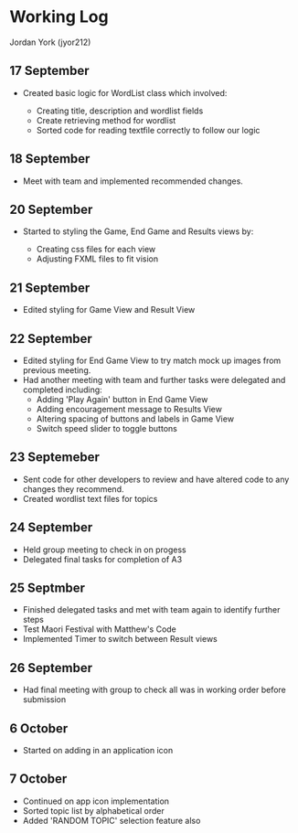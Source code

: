 # Working Log
Jordan York (jyor212)

## 17 September

- Created basic logic for WordList class which involved:

    - Creating title, description and wordlist fields
    - Create retrieving method for wordlist
    - Sorted code for reading textfile correctly to follow our logic

## 18 September

- Meet with team and implemented recommended changes.

## 20 September

- Started to styling the Game, End Game and Results views by:

    - Creating css files for each view
    - Adjusting FXML files to fit vision
  
## 21 September

- Edited styling for Game View and Result View

## 22 September

- Edited styling for End Game View to try match mock up images from previous meeting.
- Had another meeting with team and further tasks were delegated and completed including:
  - Adding 'Play Again' button in End Game View
  - Adding encouragement message to Results View
  - Altering spacing of buttons and labels in Game View
  - Switch speed slider to toggle buttons
  
## 23 Septemeber

- Sent code for other developers to review and have altered code to any changes they recommend.
- Created wordlist text files for topics

## 24 September

- Held group meeting to check in on progess
- Delegated final tasks for completion of A3

## 25 Septmber

- Finished delegated tasks and met with team again to identify further steps
- Test Maori Festival with Matthew's Code
- Implemented Timer to switch between Result views

## 26 September

- Had final meeting with group to check all was in working order before submission

## 6 October

- Started on adding in an application icon

## 7 October

- Continued on app icon implementation
- Sorted topic list by alphabetical order
- Added 'RANDOM TOPIC' selection feature also
